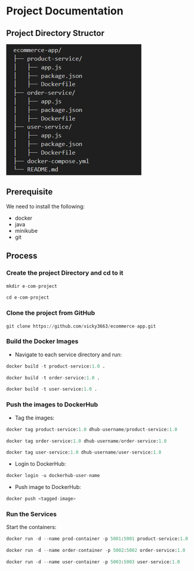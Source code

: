 # Project Documentation

## Project Directory Structor

![alt text](image.png)

## Prerequisite

We need to install the following:
- docker 
- java
- minikube
- git

## Process

### Create the project Directory and cd to it

```python
mkdir e-com-project
```

```python
cd e-com-project
```

### Clone the project from GitHub 

```python
git clone https://github.com/vicky3663/ecommerce-app.git
```

### Build the Docker Images

- Navigate to each service directory and run:

```python
docker build -t product-service:1.0 .
```

```python
docker build -t order-service:1.0 .
```

```python
docker build -t user-service:1.0 .
```

### Push the images to DockerHub

- Tag the images:

```python
docker tag product-service:1.0 dhub-username/product-service:1.0 
```

```python
docker tag order-service:1.0 dhub-username/order-service:1.0
```

```python
docker tag user-service:1.0 dhub-username/user-service:1.0 
```

- Login to DockerHub:

```python
docker login -u dockerhub-user-name
``` 

- Push image to DockerHub:

```python
docker push <tagged-image>
```

### Run the Services

Start the containers:

```python
docker run -d --name prod-container -p 5001:5001 product-service:1.0
```

```python
docker run -d --name order-container -p 5002:5002 order-service:1.0
```

```python
docker run -d --name user-container -p 5003:5003 user-service:1.0
```
